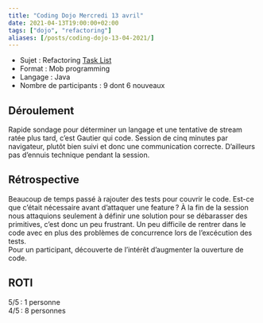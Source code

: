 ```yaml
---
title: "Coding Dojo Mercredi 13 avril"
date: 2021-04-13T19:00:00+02:00
tags: ["dojo", "refactoring"]
aliases: [/posts/coding-dojo-13-04-2021/]
---
```

- Sujet : Refactoring [Task List](https://github.com/codurance/task-list)
- Format : Mob programming
- Langage : Java
- Nombre de participants : 9 dont 6 nouveaux

## Déroulement

Rapide sondage pour déterminer un langage et une tentative de stream ratée plus tard, c’est Gautier qui code.
Session de cinq minutes par navigateur, plutôt bien suivi et donc une communication correcte. D’ailleurs pas
d’ennuis technique pendant la session.

## Rétrospective

Beaucoup de temps passé à rajouter des tests pour couvrir le code. Est-ce que c’était nécessaire avant 
d’attaquer une feature ? 
À la fin de la session nous attaquions seulement à définir une solution pour se débarasser des primitives,
c’est donc un peu frustrant.
Un peu difficile de rentrer dans le code avec en plus des problèmes de concurrence lors de l’excécution des tests.  
Pour un participant, découverte de l’intérêt d’augmenter la ouverture de code.

## ROTI

5/5 : 1 personne  
4/5 : 8 personnes  
